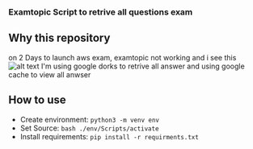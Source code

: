 ### Examtopic Script to retrive all questions exam

## Why this repository 
on 2 Days to launch aws exam, examtopic not working and i see this
![alt text](https://i.ibb.co/JnDgGBr/examtopic.png)
I'm using google dorks to retrive all answer and using google cache to view all anwser


## How to use 
- Create environment: `python3 -m venv env`
- Set Source: `bash ./env/Scripts/activate`
- Install requirements: `pip install -r requirments.txt`